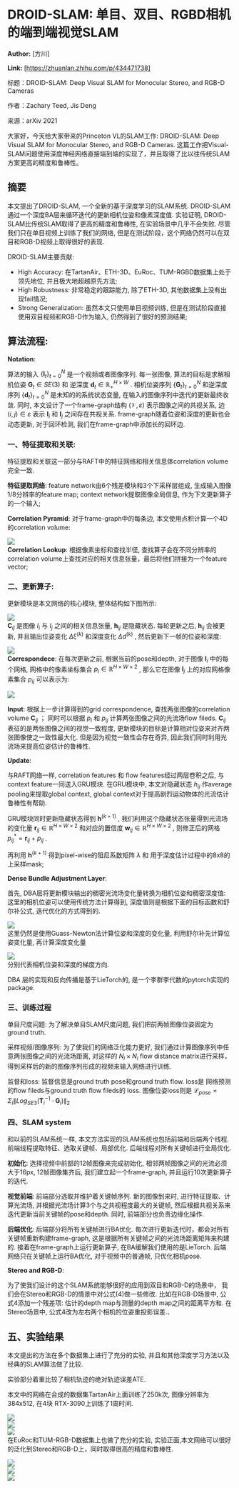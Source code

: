 # DROID-SLAM: 单目、双目、RGBD相机的端到端视觉SLAM

 **Author:** [方川]

 **Link:** [https://zhuanlan.zhihu.com/p/434471738]

标题：DROID-SLAM: Deep Visual SLAM for Monocular Stereo, and RGB-D Cameras

作者：Zachary Teed, Jis Deng

来源：arXiv 2021

大家好，今天给大家带来的Princeton VL的SLAM工作: DROID-SLAM: Deep Visual SLAM for Monocular Stereo, and RGB-D Cameras. 这篇工作把Visual-SLAM问题使用深度神经网络直接端到端的实现了，并且取得了比以往传统SLAM方案更高的精度和鲁棒性。

  


## 摘要  
本文提出了DROID-SLAM, 一个全新的基于深度学习的SLAM系统. DROID-SLAM通过一个深度BA层来循环迭代的更新相机位姿和像素深度值. 实验证明, DROID-SLAM比传统SLAM取得了更高的精度和鲁棒性, 在实验场景中几乎不会失败. 尽管我们只在单目视频上训练了我们的网络, 但是在测试阶段，这个网络仍然可以在双目和RGB-D视频上取得很好的表现.

DROID-SLAM主要贡献:

* High Accuracy: 在TartanAir、ETH-3D、EuRoc、TUM-RGBD数据集上处于领先地位, 并且极大地超越原先方法;
* High Robustness: 非常稳定的跟踪能力, 除了ETH-3D, 其他数据集上没有出现fail情况;
* Strong Generalization: 虽然本文只使用单目视频训练, 但是在测试阶段直接使用双目视频和RGB-D作为输入, 仍然得到了很好的预测结果;

  


## 算法流程:  
**Notation**:

 算法的输入 $\{\mathbf I_t\}^N_{t=0}$ 是一个视频或者图像序列. 每一张图像, 算法的目标是求解相机位姿 $\mathbf G_t \in SE(3)$ 和 逆深度 $\mathbf d_t \in \mathbb R ^{H \times W}_{+}$ . 相机位姿序列 $\{\mathbf G_t\}^N_{t=0}$ 和逆深度序列 $\{\mathbf d_t\}^N_{t=0}$ 是未知的的系统状态变量, 在输入的图像序列中迭代的更新最终收敛. 同时, 本文设计了一个frame-graph结构 $(\mathcal V, \varepsilon)$ 表示图像之间的共视关系, 边 $(i,j) \in \varepsilon$ 表示 $\mathbf I_i$ 和 $\mathbf I_j$ 之间存在共视关系. frame-graph随着位姿和深度的更新也会动态更新, 对于回环检测, 我们在frame-graph中添加长的回环边.

  


### 一、特征提取和关联:  
特征提取和关联这一部分与RAFT中的特征网络和相关信息体correlation volume完全一致.

**特征提取网络**: feature network由6个残差模块和3个下采样层组成, 生成输入图像1/8分辨率的feature map; context network提取图像全局信息, 作为下文更新算子的一个输入;

**Correlation Pyramid**: 对于frame-graph中的每条边, 本文使用点积计算一个4D的correlation volume:

![]((20211118)DROID-SLAM_单目双目RGBD相机的端到端视觉SLAM_方川/v2-6174ae293df26184456605178dabf3a8_1440w.png)  
**Correlation Lookup**: 根据像素坐标和查找半径, 查找算子会在不同分辨率的correlation volume上查找对应的相关信息张量，最后将他们拼接为一个feature vector;

  


### 二、更新算子:  
更新模块是本文网络的核心模块, 整体结构如下图所示:

![]((20211118)DROID-SLAM_单目双目RGBD相机的端到端视觉SLAM_方川/v2-7d858e9ea87c2586869811ad2b51c751_1440w.jpg)  
$\mathbf C_{ij}$ 是图像 $I_i$ 与 $I_j$ 之间的相关信息张量, $\mathbf h_{ij}$ 是隐藏状态. 每轮更新之后, $\mathbf h_{ij}$ 会被更新, 并且输出位姿变化 $\Delta \xi^{(k)}$ 和深度变化 $\Delta d^{(k)}$ , 然后更新下一帧的位姿和深度:

![]((20211118)DROID-SLAM_单目双目RGBD相机的端到端视觉SLAM_方川/v2-cc0babf186cebe1bb77c239ee00a1c67_1440w.png)  
**Correspondece**: 在每次更新之前, 根据当前的pose和depth, 对于图像 $\mathbf I_i$ 中的每个网格, 网格中的像素坐标集合 $p_i \in \mathbb R^{H \times W \times 2}$ , 那么它在图像 $\mathbf I_j$ 上的对应网格像素集合 $p_{ij}$ 可以表示为:

![]((20211118)DROID-SLAM_单目双目RGBD相机的端到端视觉SLAM_方川/v2-2c57aaca5bda7c6dd86d74bd59ef743d_1440w.png)  
  


**Input**: 根据上一步计算得到的grid correspondence, 查找两张图像的correlation volume $\mathbf C_{ij}$ ； 同时可以根据 $p_i$ 和 $p_{ij}$ 计算两张图像之间的光流场flow fileds. $\mathbf C_{ij}$ 表征的是两张图像之间的视觉一致程度, 更新模块的目标是计算相对位姿来对齐两张图像使之一致性最大化. 但是因为视觉一致性会存在奇异, 因此我们同时利用光流场来提高位姿估计的鲁棒性.

**Update**:

与RAFT网络一样, correlation features 和 flow features经过两层卷积之后, 与context feature一同送入GRU模块. 在GRU模块中, 本文对隐藏状态 $h_{ij}$ 作average pooling来提取global context, global context对于提高剧烈运动物体的光流估计鲁棒性有帮助.

GRU模块同时更新隐藏状态得到 $\mathbf h^{(k+1)}$ , 我们利用这个隐藏状态张量得到光流场的变化量 $\mathbf r_{ij} \in \mathbb R^{H \times W \times 2}$ 和对应的置信度 $\mathbf w_{ij} \in \mathbb R^{H \times W \times 2}$ , 则修正后的网格 $p^*_{ij} = \mathbf r_{ij}  + p_{ij}$ . 

再利用 $\mathbf h^{(k+1)}$ 得到pixel-wise的阻尼系数矩阵 $\lambda$ 和 用于深度估计过程中的8x8的上采样mask;

  


**Dense Bundle Adjustment Layer**:

首先, DBA层将更新模块输出的稠密光流场变化量转换为相机位姿和稠密深度值: 这里的相机位姿可以使用传统方法计算得到, 深度值则是根据下面的目标函数和舒尔补公式, 迭代优化的方式得到的.

![]((20211118)DROID-SLAM_单目双目RGBD相机的端到端视觉SLAM_方川/v2-ab64b9248f71ec00f6d4c6818c54dbef_1440w.png)  
这里仍然是使用Guass-Newton法计算位姿和深度的变化量, 利用舒尔补先计算位姿变化量, 再计算深度变化量

![]((20211118)DROID-SLAM_单目双目RGBD相机的端到端视觉SLAM_方川/v2-7a580953447d175645996e863f678da8_1440w.png)  
​ 分别代表相机位姿和深度的梯度方向.

DBA 层的实现和反向传播是基于LieTorch的, 是一个李群李代数的pytorch实现的package.

### 三、训练过程  
单目尺度问题: 为了解决单目SLAM尺度问题, 我们把前两帧图像位姿固定为ground truth.

采样视频/图像序列: 为了使我们的网络泛化能力更好, 我们通过计算图像序列中任意两张图像之间的光流场距离, 对这样的 $N_i \times N_i$ flow distance matrix进行采样，得到采样后的新的图像序列形成的视频来输入网络进行训练.

监督和loss: 监督信息是ground truth pose和ground truth flow. loss是 网络预测的flow fileds与ground truth flow fileds的 loss. 图像位姿loss则是 $\mathcal L_{pose} = \Sigma_i \left \|  Log_{SE3}(\mathbf T^{-1}_i \cdot \mathbf G_i)\right \|_2$ 

  


### 四、SLAM system  
和以前的SLAM系统一样, 本文方法实现的SLAM系统也包括前端和后端两个线程. 前端线程提取特征、选取关键帧、局部优化. 后端线程对所有关键帧进行全局优化.

**初始化**: 选择视频中前部的12帧图像来完成初始化, 相邻两帧图像之间的光流必须大于16px, 12帧图像集齐后, 我们建立起一个frame-graph, 并且运行10次更新算子的迭代.

**视觉前端**: 前端部分选取并维护着关键帧序列. 新的图像到来时, 进行特征提取、计算光流场, 并根据光流场计算3个与之共视程度最大的关键帧, 然后根据共视关系来迭代更新当前关键帧的pose和depth. 同时, 前端部分也负责边缘化操作.

**后端优化**: 后端部分将所有关键帧进行BA优化. 每次进行更新迭代时，都会对所有关键帧重新构建frame-graph, 这是根据所有关键帧之间的光流场距离矩阵来构建的. 接着在frame-graph上运行更新算子, 在BA缓解我们使用的是LieTorch. 后端网络只在关键帧上运行BA优化, 对于视频中的普通帧, 只优化相机pose.

**Stereo and RGB-D**:

为了使我们设计的这个SLAM系统能够很好的应用到双目和RGB-D的场景中， 我们会在Stereo和RGB-D的情景中对公式(4)做一些修改. 比如在RGB-D场景中, 公式4添加一个残差项: 估计的depth map与测量的depth map之间的距离平方和. 在Stereo场景中, 公式4改为左右两个相机的位姿重投影误差.、

  


## 五、实验结果  
本文提出的方法在多个数据集上进行了充分的实验, 并且和其他深度学习方法以及经典的SLAM算法做了比较. 

实验部分着重比较了相机轨迹的绝对轨迹误差ATE.

本文中的网络在合成的数据集TartanAir上面训练了250k次, 图像分辨率为384x512, 在4块 RTX-3090上训练了1周时间.

![]((20211118)DROID-SLAM_单目双目RGBD相机的端到端视觉SLAM_方川/v2-831dbc50ead1c8737961b90ceec58df7_1440w.jpg)  
![]((20211118)DROID-SLAM_单目双目RGBD相机的端到端视觉SLAM_方川/v2-73a37df421ae89f0c4ed15d0689a8b26_1440w.jpg)  
![]((20211118)DROID-SLAM_单目双目RGBD相机的端到端视觉SLAM_方川/v2-a913145de278a6936696be0890a9f0ec_1440w.jpg)  
 在EuRoc和TUM-RGB-D数据集上也做了充分的实验, 实验正面,本文网络可以很好的泛化到Stereo和RGB-D上，同时取得很高的精度和鲁棒性.

![]((20211118)DROID-SLAM_单目双目RGBD相机的端到端视觉SLAM_方川/v2-1de1d800a157ca6872b380aad6218752_1440w.jpg)  
![]((20211118)DROID-SLAM_单目双目RGBD相机的端到端视觉SLAM_方川/v2-f96919b368a45d25261cb12421f0982e_1440w.jpg)  
![]((20211118)DROID-SLAM_单目双目RGBD相机的端到端视觉SLAM_方川/v2-76188daf640b8b282987ec02bbac807e_1440w.jpg)  
